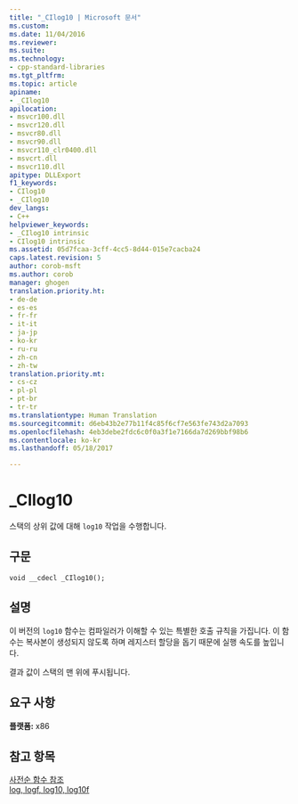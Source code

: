 ```yaml
---
title: "_CIlog10 | Microsoft 문서"
ms.custom: 
ms.date: 11/04/2016
ms.reviewer: 
ms.suite: 
ms.technology:
- cpp-standard-libraries
ms.tgt_pltfrm: 
ms.topic: article
apiname:
- _CIlog10
apilocation:
- msvcr100.dll
- msvcr120.dll
- msvcr80.dll
- msvcr90.dll
- msvcr110_clr0400.dll
- msvcrt.dll
- msvcr110.dll
apitype: DLLExport
f1_keywords:
- CIlog10
- _CIlog10
dev_langs:
- C++
helpviewer_keywords:
- _CIlog10 intrinsic
- CIlog10 intrinsic
ms.assetid: 05d7fcaa-3cff-4cc5-8d44-015e7cacba24
caps.latest.revision: 5
author: corob-msft
ms.author: corob
manager: ghogen
translation.priority.ht:
- de-de
- es-es
- fr-fr
- it-it
- ja-jp
- ko-kr
- ru-ru
- zh-cn
- zh-tw
translation.priority.mt:
- cs-cz
- pl-pl
- pt-br
- tr-tr
ms.translationtype: Human Translation
ms.sourcegitcommit: d6eb43b2e77b11f4c85f6cf7e563fe743d2a7093
ms.openlocfilehash: 4eb3debe2fdc6c0f0a3f1e7166da7d269bbf98b6
ms.contentlocale: ko-kr
ms.lasthandoff: 05/18/2017

---
```

# <a name="cilog10"></a>_CIlog10
스택의 상위 값에 대해 `log10` 작업을 수행합니다.  
  
## <a name="syntax"></a>구문  
  
```  
void __cdecl _CIlog10();  
```  
  
## <a name="remarks"></a>설명  
 이 버전의 `log10` 함수는 컴파일러가 이해할 수 있는 특별한 호출 규칙을 가집니다. 이 함수는 복사본이 생성되지 않도록 하며 레지스터 할당을 돕기 때문에 실행 속도를 높입니다.  
  
 결과 값이 스택의 맨 위에 푸시됩니다.  
  
## <a name="requirements"></a>요구 사항  
 **플랫폼:** x86  
  
## <a name="see-also"></a>참고 항목  
 [사전순 함수 참조](../c-runtime-library/reference/crt-alphabetical-function-reference.md)   
 [log, logf, log10, log10f](../c-runtime-library/reference/log-logf-log10-log10f.md)
